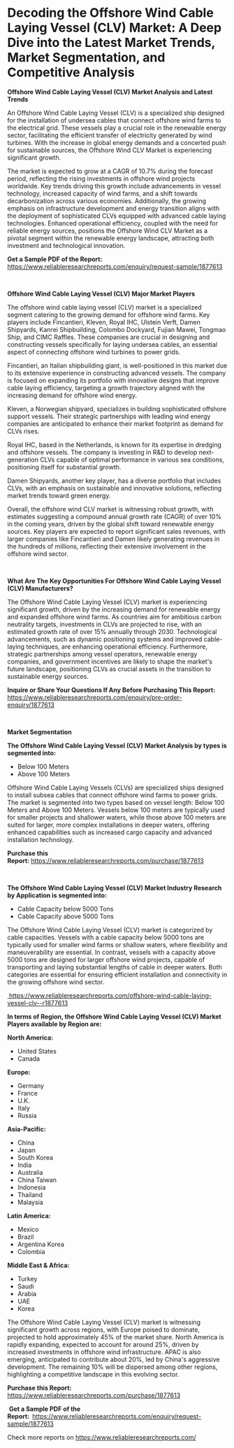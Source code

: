 <p><h1>Decoding the Offshore Wind Cable Laying Vessel (CLV) Market: A Deep Dive into the Latest Market Trends, Market Segmentation, and Competitive Analysis</h1></p><p><strong>Offshore Wind Cable Laying Vessel (CLV) Market Analysis and Latest Trends</strong></p>
<p><p>An Offshore Wind Cable Laying Vessel (CLV) is a specialized ship designed for the installation of undersea cables that connect offshore wind farms to the electrical grid. These vessels play a crucial role in the renewable energy sector, facilitating the efficient transfer of electricity generated by wind turbines. With the increase in global energy demands and a concerted push for sustainable sources, the Offshore Wind CLV Market is experiencing significant growth. </p><p>The market is expected to grow at a CAGR of 10.7% during the forecast period, reflecting the rising investments in offshore wind projects worldwide. Key trends driving this growth include advancements in vessel technology, increased capacity of wind farms, and a shift towards decarbonization across various economies. Additionally, the growing emphasis on infrastructure development and energy transition aligns with the deployment of sophisticated CLVs equipped with advanced cable laying technologies. Enhanced operational efficiency, coupled with the need for reliable energy sources, positions the Offshore Wind CLV Market as a pivotal segment within the renewable energy landscape, attracting both investment and technological innovation.</p></p>
<p><strong>Get a Sample PDF of the Report:&nbsp;</strong> <a href="https://www.reliableresearchreports.com/enquiry/request-sample/1877613?utm_campaign=2296&utm_medium=2&utm_source=Github&utm_content=ia&utm_term=28022025&utm_id=offshore-wind-cable-laying-vessel-clv">https://www.reliableresearchreports.com/enquiry/request-sample/1877613</a></p>
<p>&nbsp;</p>
<p><strong>Offshore Wind Cable Laying Vessel (CLV) Major Market Players</strong></p>
<p><p>The offshore wind cable laying vessel (CLV) market is a specialized segment catering to the growing demand for offshore wind farms. Key players include Fincantieri, Kleven, Royal IHC, Ulstein Verft, Damen Shipyards, Kanrei Shipbuilding, Colombo Dockyard, Fujian Mawei, Tongmao Ship, and CIMC Raffles. These companies are crucial in designing and constructing vessels specifically for laying undersea cables, an essential aspect of connecting offshore wind turbines to power grids.</p><p>Fincantieri, an Italian shipbuilding giant, is well-positioned in this market due to its extensive experience in constructing advanced vessels. The company is focused on expanding its portfolio with innovative designs that improve cable laying efficiency, targeting a growth trajectory aligned with the increasing demand for offshore wind energy. </p><p>Kleven, a Norwegian shipyard, specializes in building sophisticated offshore support vessels. Their strategic partnerships with leading wind energy companies are anticipated to enhance their market footprint as demand for CLVs rises.</p><p>Royal IHC, based in the Netherlands, is known for its expertise in dredging and offshore vessels. The company is investing in R&D to develop next-generation CLVs capable of optimal performance in various sea conditions, positioning itself for substantial growth.</p><p>Damen Shipyards, another key player, has a diverse portfolio that includes CLVs, with an emphasis on sustainable and innovative solutions, reflecting market trends toward green energy.</p><p>Overall, the offshore wind CLV market is witnessing robust growth, with estimates suggesting a compound annual growth rate (CAGR) of over 10% in the coming years, driven by the global shift toward renewable energy sources. Key players are expected to report significant sales revenues, with larger companies like Fincantieri and Damen likely generating revenues in the hundreds of millions, reflecting their extensive involvement in the offshore wind sector.</p></p>
<p>&nbsp;</p>
<p><strong>What Are The Key Opportunities For Offshore Wind Cable Laying Vessel (CLV) Manufacturers?</strong></p>
<p><p>The Offshore Wind Cable Laying Vessel (CLV) market is experiencing significant growth, driven by the increasing demand for renewable energy and expanded offshore wind farms. As countries aim for ambitious carbon neutrality targets, investments in CLVs are projected to rise, with an estimated growth rate of over 15% annually through 2030. Technological advancements, such as dynamic positioning systems and improved cable-laying techniques, are enhancing operational efficiency. Furthermore, strategic partnerships among vessel operators, renewable energy companies, and government incentives are likely to shape the market's future landscape, positioning CLVs as crucial assets in the transition to sustainable energy sources.</p></p>
<p><strong>Inquire or Share Your Questions If Any Before Purchasing This Report:</strong> <a href="https://www.reliableresearchreports.com/enquiry/pre-order-enquiry/1877613?utm_campaign=2296&utm_medium=2&utm_source=Github&utm_content=ia&utm_term=28022025&utm_id=offshore-wind-cable-laying-vessel-clv">https://www.reliableresearchreports.com/enquiry/pre-order-enquiry/1877613</a></p>
<p>&nbsp;</p>
<p><strong>Market Segmentation</strong></p>
<p><strong>The Offshore Wind Cable Laying Vessel (CLV) Market Analysis by types is segmented into:</strong></p>
<p><ul><li>Below 100 Meters</li><li>Above 100 Meters</li></ul></p>
<p><p>Offshore Wind Cable Laying Vessels (CLVs) are specialized ships designed to install subsea cables that connect offshore wind farms to power grids. The market is segmented into two types based on vessel length: Below 100 Meters and Above 100 Meters. Vessels below 100 meters are typically used for smaller projects and shallower waters, while those above 100 meters are suited for larger, more complex installations in deeper waters, offering enhanced capabilities such as increased cargo capacity and advanced installation technology.</p></p>
<p><strong>Purchase this Report:&nbsp;</strong><a href="https://www.reliableresearchreports.com/purchase/1877613?utm_campaign=2296&utm_medium=2&utm_source=Github&utm_content=ia&utm_term=28022025&utm_id=offshore-wind-cable-laying-vessel-clv">https://www.reliableresearchreports.com/purchase/1877613</a></p>
<p>&nbsp;</p>
<p><strong>The Offshore Wind Cable Laying Vessel (CLV) Market Industry Research by Application is segmented into:</strong></p>
<p><ul><li>Cable Capacity below 5000 Tons</li><li>Cable Capacity above 5000 Tons</li></ul></p>
<p><p>The Offshore Wind Cable Laying Vessel (CLV) market is categorized by cable capacities. Vessels with a cable capacity below 5000 tons are typically used for smaller wind farms or shallow waters, where flexibility and maneuverability are essential. In contrast, vessels with a capacity above 5000 tons are designed for larger offshore wind projects, capable of transporting and laying substantial lengths of cable in deeper waters. Both categories are essential for ensuring efficient installation and connectivity in the growing offshore wind sector.</p></p>
<p><a href="https://www.reliableresearchreports.com/offshore-wind-cable-laying-vessel-clv--r1877613?utm_campaign=2296&utm_medium=2&utm_source=Github&utm_content=ia&utm_term=28022025&utm_id=offshore-wind-cable-laying-vessel-clv">&nbsp;https://www.reliableresearchreports.com/offshore-wind-cable-laying-vessel-clv--r1877613</a></p>
<p><strong>In terms of Region, the Offshore Wind Cable Laying Vessel (CLV) Market Players available by Region are:</strong></p>
<p>
    <p> <strong> North America: </strong>
        <ul>
            <li>United States</li>
            <li>Canada</li>
        </ul>
        </p> 
    <p> <strong> Europe: </strong>
        <ul>
            <li>Germany</li>
            <li>France</li>
            <li>U.K.</li>
            <li>Italy</li>
            <li>Russia</li>
        </ul>
        </p> 
    <p> <strong> Asia-Pacific: </strong>
        <ul>
            <li>China</li>
            <li>Japan</li>
            <li>South Korea</li>
            <li>India</li>
            <li>Australia</li>
            <li>China Taiwan</li>
            <li>Indonesia</li>
            <li>Thailand</li>
            <li>Malaysia</li>
        </ul>
        </p> 
    <p> <strong> Latin America: </strong>
        <ul>
            <li>Mexico</li>
            <li>Brazil</li>
            <li>Argentina Korea</li>
            <li>Colombia</li>
        </ul>
        </p> 
    <p> <strong> Middle East & Africa: </strong>
        <ul>
            <li>Turkey</li>
            <li>Saudi</li>
            <li>Arabia</li>
            <li>UAE</li>
            <li>Korea</li>
        </ul>
    </p>
    </p>
<p><p>The Offshore Wind Cable Laying Vessel (CLV) market is witnessing significant growth across regions, with Europe poised to dominate, projected to hold approximately 45% of the market share. North America is rapidly expanding, expected to account for around 25%, driven by increased investments in offshore wind infrastructure. APAC is also emerging, anticipated to contribute about 20%, led by China's aggressive development. The remaining 10% will be dispersed among other regions, highlighting a competitive landscape in this evolving sector.</p></p>
<p><strong>Purchase this Report: </strong><a href="https://www.reliableresearchreports.com/purchase/1877613?utm_campaign=2296&utm_medium=2&utm_source=Github&utm_content=ia&utm_term=28022025&utm_id=offshore-wind-cable-laying-vessel-clv">https://www.reliableresearchreports.com/purchase/1877613</a></p>
<p>&nbsp;<strong>Get a Sample PDF of the Report:&nbsp;&nbsp;</strong><a href="https://www.reliableresearchreports.com/enquiry/request-sample/1877613?utm_campaign=2296&utm_medium=2&utm_source=Github&utm_content=ia&utm_term=28022025&utm_id=offshore-wind-cable-laying-vessel-clv">https://www.reliableresearchreports.com/enquiry/request-sample/1877613</a></p>
<p><strong></strong></p>
<p>Check more reports on <a href="https://www.reliableresearchreports.com/?utm_campaign=2296&utm_medium=2&utm_source=Github&utm_content=ia&utm_term=28022025&utm_id=offshore-wind-cable-laying-vessel-clv">https://www.reliableresearchreports.com/</a></p>